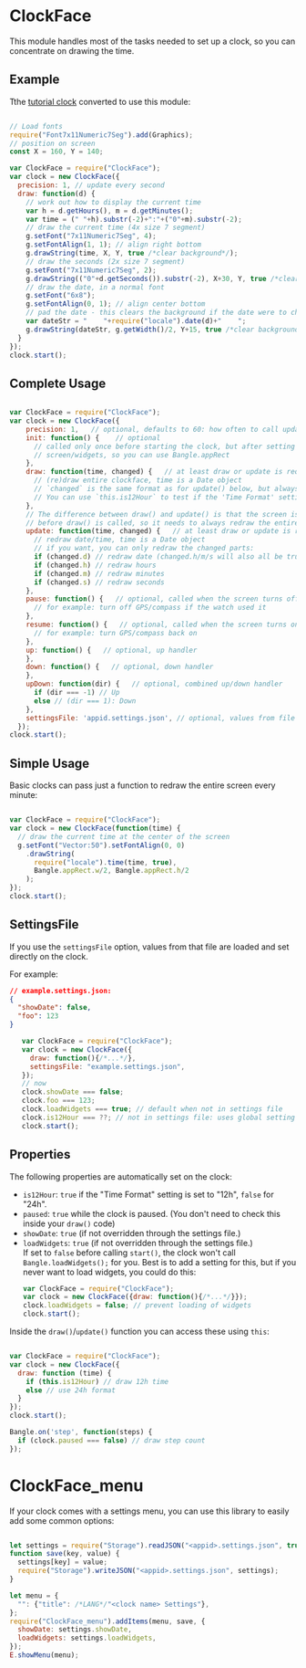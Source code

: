 ClockFace
=========

This module handles most of the tasks needed to set up a clock, so you can
concentrate on drawing the time.

Example
-------
Tthe [tutorial clock](https://www.espruino.com/Bangle.js+Clock) converted to use
this module:

```js

// Load fonts
require("Font7x11Numeric7Seg").add(Graphics);
// position on screen
const X = 160, Y = 140;

var ClockFace = require("ClockFace");
var clock = new ClockFace({
  precision: 1, // update every second
  draw: function(d) {
    // work out how to display the current time
    var h = d.getHours(), m = d.getMinutes();
    var time = (" "+h).substr(-2)+":"+("0"+m).substr(-2);
    // draw the current time (4x size 7 segment)
    g.setFont("7x11Numeric7Seg", 4);
    g.setFontAlign(1, 1); // align right bottom
    g.drawString(time, X, Y, true /*clear background*/);
    // draw the seconds (2x size 7 segment)
    g.setFont("7x11Numeric7Seg", 2);
    g.drawString(("0"+d.getSeconds()).substr(-2), X+30, Y, true /*clear background*/);
    // draw the date, in a normal font
    g.setFont("6x8");
    g.setFontAlign(0, 1); // align center bottom
    // pad the date - this clears the background if the date were to change length
    var dateStr = "    "+require("locale").date(d)+"    ";
    g.drawString(dateStr, g.getWidth()/2, Y+15, true /*clear background*/);
  }
});
clock.start();

```



Complete Usage
--------------

```js

var ClockFace = require("ClockFace");
var clock = new ClockFace({
    precision: 1,   // optional, defaults to 60: how often to call update(), in seconds
    init: function() {    // optional
      // called only once before starting the clock, but after setting up the 
      // screen/widgets, so you can use Bangle.appRect 
    },
    draw: function(time, changed) {   // at least draw or update is required
      // (re)draw entire clockface, time is a Date object
      // `changed` is the same format as for update() below, but always all true
      // You can use `this.is12Hour` to test if the 'Time Format' setting is set to "12h" or "24h"
    },
    // The difference between draw() and update() is that the screen is cleared
    // before draw() is called, so it needs to always redraw the entire clock
    update: function(time, changed) {   // at least draw or update is required
      // redraw date/time, time is a Date object
      // if you want, you can only redraw the changed parts:
      if (changed.d) // redraw date (changed.h/m/s will also all be true)
      if (changed.h) // redraw hours
      if (changed.m) // redraw minutes
      if (changed.s) // redraw seconds
    },
    pause: function() {   // optional, called when the screen turns off
      // for example: turn off GPS/compass if the watch used it
    },
    resume: function() {   // optional, called when the screen turns on
      // for example: turn GPS/compass back on
    },
    up: function() {   // optional, up handler
    },
    down: function() {   // optional, down handler
    },
    upDown: function(dir) {   // optional, combined up/down handler
      if (dir === -1) // Up
      else // (dir === 1): Down
    },
    settingsFile: 'appid.settings.json', // optional, values from file will be applied to `this`
  });
clock.start();

```


Simple Usage
------------
Basic clocks can pass just a function to redraw the entire screen every minute:

```js

var ClockFace = require("ClockFace");
var clock = new ClockFace(function(time) {
  // draw the current time at the center of the screen
  g.setFont("Vector:50").setFontAlign(0, 0)
    .drawString(
      require("locale").time(time, true), 
      Bangle.appRect.w/2, Bangle.appRect.h/2
    );
});
clock.start();

```


SettingsFile
------------
If you use the `settingsFile` option, values from that file are loaded and set
directly on the clock.

For example:

```json
// example.settings.json:
{
  "showDate": false,
  "foo": 123
}
```
```js
   var ClockFace = require("ClockFace");
   var clock = new ClockFace({
     draw: function(){/*...*/},
     settingsFile: "example.settings.json",
   });
   // now
   clock.showDate === false;
   clock.foo === 123;
   clock.loadWidgets === true; // default when not in settings file
   clock.is12Hour === ??; // not in settings file: uses global setting
   clock.start();

```

Properties
----------
The following properties are automatically set on the clock:
* `is12Hour`: `true` if the "Time Format" setting is set to "12h", `false` for "24h".
* `paused`: `true` while the clock is paused.  (You don't need to check this inside your `draw()` code)
* `showDate`: `true` (if not overridden through the settings file.)
* `loadWidgets`: `true` (if not overridden through the settings file.)   
   If set to `false` before calling `start()`, the clock won't call `Bangle.loadWidgets();` for you.
   Best is to add a setting for this, but if you never want to load widgets, you could do this:
   ```js
   var ClockFace = require("ClockFace");
   var clock = new ClockFace({draw: function(){/*...*/}});
   clock.loadWidgets = false; // prevent loading of widgets
   clock.start();
   ```

Inside the `draw()`/`update()` function you can access these using `this`:

```js

var ClockFace = require("ClockFace");
var clock = new ClockFace({
  draw: function (time) {
    if (this.is12Hour) // draw 12h time
    else // use 24h format
  }
});
clock.start();

Bangle.on('step', function(steps) {
  if (clock.paused === false) // draw step count
});

```


ClockFace_menu
==============
If your clock comes with a settings menu, you can use this library to easily add
some common options:

```js

let settings = require("Storage").readJSON("<appid>.settings.json", true)||{};
function save(key, value) {
  settings[key] = value;
  require("Storage").writeJSON("<appid>.settings.json", settings);
}

let menu = {
  "": {"title": /*LANG*/"<clock name> Settings"},
};
require("ClockFace_menu").addItems(menu, save, { 
  showDate: settings.showDate, 
  loadWidgets: settings.loadWidgets,
});
E.showMenu(menu);

```